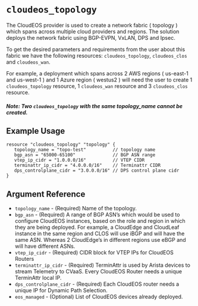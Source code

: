 # `cloudeos_topology`

The CloudEOS provider is used to create a network fabric ( topology ) which spans across multiple
cloud providers and regions. The solution deploys the network fabric using BGP-EVPN, VxLAN, DPS and Ipsec.

To get the desired parameters and requirements from the user about this fabric we have the following
resources: `cloudeos_topology`, `cloudeos_clos` and `cloudeos_wan`.

For example, a deployment which spans across 2 AWS regions ( us-east-1 and us-west-1 )
and 1 Azure region ( westus2 ) will need the user to create 1 `cloudeos_topology` resource,
1 `cloudeos_wan` resource and 3 `cloudeos_clos` resource.

##### Note: Two `cloudeos_topology` with the same topology_name cannot be created.

## Example Usage

```hcl
resource "cloudeos_topology" "topology" {
   topology_name = "topo-test"          // topology name
   bgp_asn = "65000-65100"              // BGP ASN range
   vtep_ip_cidr = "1.0.0.0/16"          // VTEP CIDR
   terminattr_ip_cidr = "4.0.0.0/16"    // Terminattr CIDR
   dps_controlplane_cidr = "3.0.0.0/16" // DPS control plane cidr
}
```

## Argument Reference

* `topology_name` - (Required) Name of the topology.
* `bgp_asn` - (Required) A range of BGP ASN’s which would be used to configure CloudEOS instances,
    based on the role and region in which they are being deployed. For example, a CloudEdge and CloudLeaf
    instance in the same region and CLOS will use iBGP and will have the same ASN. Whereas 2 CloudEdge’s
    in different regions use eBGP and will have different ASNs.
* `vtep_ip_cidr` - (Required) CIDR block for VTEP IPs for CloudEOS Routers
* `terminattr_ip_cidr` - (Required) TerminAttr is used by Arista devices to stream Telemetry to CVaaS.
    Every CloudEOS Router needs a unique TerminAttr local IP.
* `dps_controlplane_cidr` - (Required) Each CloudEOS router needs a unique IP for Dynamic Path Selection.
* `eos_managed` - (Optional) List of CloudEOS devices already deployed.
